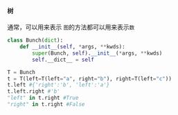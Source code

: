 #### 树  

通常，可以用来表示 `图`的方法都可以用来表示`数`  


```Python
class Bunch(dict): 
    def __init__(self, *args, **kwds):
        super(Bunch, self).__init__(*args, **kwds)
        self.__dict__ = self

T = Bunch
t = T(left=T(left="a", right="b"), right=T(left="c"))
t.left #{'right':'b', 'left':'a'}
t.left.right #'b'
"left" in t.right #True
"right" in t.right #False
```